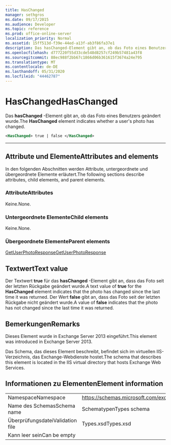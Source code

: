 ```yaml
---
title: HasChanged
manager: sethgros
ms.date: 09/17/2015
ms.audience: Developer
ms.topic: reference
ms.prod: office-online-server
localization_priority: Normal
ms.assetid: 15ff513d-f39e-44ed-a13f-ab3f86fa37e1
description: Das hasChanged-Element gibt an, ob das Foto eines Benutzers geändert wurde.
ms.openlocfilehash: d777220f55d33cde548d8257cf249b57481a43f8
ms.sourcegitcommit: 88ec988f2bb67c1866d06b361615f3674a24e795
ms.translationtype: MT
ms.contentlocale: de-DE
ms.lasthandoff: 05/31/2020
ms.locfileid: "44462787"
---
```

# <a name="haschanged"></a><span data-ttu-id="f1454-103">HasChanged</span><span class="sxs-lookup"><span data-stu-id="f1454-103">HasChanged</span></span>

<span data-ttu-id="f1454-104">Das **hasChanged** -Element gibt an, ob das Foto eines Benutzers geändert wurde.</span><span class="sxs-lookup"><span data-stu-id="f1454-104">The **HasChanged** element indicates whether a user's photo has changed.</span></span> 
  
```XML
<HasChanged> true | false </HasChanged>
```

 ****
## <a name="attributes-and-elements"></a><span data-ttu-id="f1454-105">Attribute und Elemente</span><span class="sxs-lookup"><span data-stu-id="f1454-105">Attributes and elements</span></span>

<span data-ttu-id="f1454-106">In den folgenden Abschnitten werden Attribute, untergeordnete und übergeordnete Elemente erläutert.</span><span class="sxs-lookup"><span data-stu-id="f1454-106">The following sections describe attributes, child elements, and parent elements.</span></span>
  
### <a name="attributes"></a><span data-ttu-id="f1454-107">Attribute</span><span class="sxs-lookup"><span data-stu-id="f1454-107">Attributes</span></span>

<span data-ttu-id="f1454-108">Keine.</span><span class="sxs-lookup"><span data-stu-id="f1454-108">None.</span></span>
  
### <a name="child-elements"></a><span data-ttu-id="f1454-109">Untergeordnete Elemente</span><span class="sxs-lookup"><span data-stu-id="f1454-109">Child elements</span></span>

<span data-ttu-id="f1454-110">Keine.</span><span class="sxs-lookup"><span data-stu-id="f1454-110">None.</span></span>
  
### <a name="parent-elements"></a><span data-ttu-id="f1454-111">Übergeordnete Elemente</span><span class="sxs-lookup"><span data-stu-id="f1454-111">Parent elements</span></span>

[<span data-ttu-id="f1454-112">GetUserPhotoResponse</span><span class="sxs-lookup"><span data-stu-id="f1454-112">GetUserPhotoResponse</span></span>](getuserphotoresponse.md)
  
## <a name="text-value"></a><span data-ttu-id="f1454-113">Textwert</span><span class="sxs-lookup"><span data-stu-id="f1454-113">Text value</span></span>

<span data-ttu-id="f1454-114">Der Textwert **true** für das **hasChanged** -Element gibt an, dass das Foto seit der letzten Rückgabe geändert wurde.</span><span class="sxs-lookup"><span data-stu-id="f1454-114">A text value of **true** for the **HasChanged** element indicates that the photo has changed since the last time it was returned.</span></span> <span data-ttu-id="f1454-115">Der Wert **false** gibt an, dass das Foto seit der letzten Rückgabe nicht geändert wurde.</span><span class="sxs-lookup"><span data-stu-id="f1454-115">A value of **false** indicates that the photo has not changed since the last time it was returned.</span></span> 
  
## <a name="remarks"></a><span data-ttu-id="f1454-116">Bemerkungen</span><span class="sxs-lookup"><span data-stu-id="f1454-116">Remarks</span></span>

<span data-ttu-id="f1454-117">Dieses Element wurde in Exchange Server 2013 eingeführt.</span><span class="sxs-lookup"><span data-stu-id="f1454-117">This element was introduced in Exchange Server 2013.</span></span>
  
<span data-ttu-id="f1454-118">Das Schema, das dieses Element beschreibt, befindet sich im virtuellen IIS-Verzeichnis, das Exchange-Webdienste hostet.</span><span class="sxs-lookup"><span data-stu-id="f1454-118">The schema that describes this element is located in the IIS virtual directory that hosts Exchange Web Services.</span></span>
  
## <a name="element-information"></a><span data-ttu-id="f1454-119">Informationen zu Elementen</span><span class="sxs-lookup"><span data-stu-id="f1454-119">Element information</span></span>

|||
|:-----|:-----|
|<span data-ttu-id="f1454-120">Namespace</span><span class="sxs-lookup"><span data-stu-id="f1454-120">Namespace</span></span>  <br/> |https://schemas.microsoft.com/exchange/services/2006/types  <br/> |
|<span data-ttu-id="f1454-121">Name des Schemas</span><span class="sxs-lookup"><span data-stu-id="f1454-121">Schema name</span></span>  <br/> |<span data-ttu-id="f1454-122">Schematypen</span><span class="sxs-lookup"><span data-stu-id="f1454-122">Types schema</span></span>  <br/> |
|<span data-ttu-id="f1454-123">Überprüfungsdatei</span><span class="sxs-lookup"><span data-stu-id="f1454-123">Validation file</span></span>  <br/> |<span data-ttu-id="f1454-124">Types.xsd</span><span class="sxs-lookup"><span data-stu-id="f1454-124">Types.xsd</span></span>  <br/> |
|<span data-ttu-id="f1454-125">Kann leer sein</span><span class="sxs-lookup"><span data-stu-id="f1454-125">Can be empty</span></span>  <br/> ||
   

